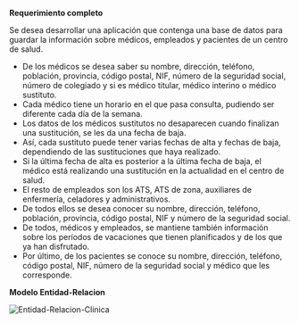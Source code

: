 **Requerimiento completo**

Se desea desarrollar una aplicación que contenga una base de datos para guardar
la información sobre médicos, empleados y pacientes de un centro de salud.
* De los médicos se desea saber su nombre, dirección, teléfono, población,
provincia, código postal, NIF, número de la seguridad social, número de
colegiado y si es médico titular, médico interino o médico sustituto.
* Cada médico tiene un horario en el que pasa consulta, pudiendo ser diferente
cada día de la semana.
* Los datos de los médicos sustitutos no desaparecen cuando finalizan una
sustitución, se les da una fecha de baja.
* Así, cada sustituto puede tener varias fechas de alta y fechas de baja,
dependiendo de las sustituciones que haya realizado.
* Si la última fecha de alta es posterior a la última fecha de baja, el médico está
realizando una sustitución en la actualidad en el centro de salud.
* El resto de empleados son los ATS, ATS de zona, auxiliares de enfermería,
celadores y administrativos.
* De todos ellos se desea conocer su nombre, dirección, teléfono, población,
provincia, código postal, NIF y número de la seguridad social.
* De todos, médicos y empleados, se mantiene también información sobre los
períodos de vacaciones que tienen planificados y de los que ya han
disfrutado.
* Por último, de los pacientes se conoce su nombre, dirección, teléfono, código
postal, NIF, número de la seguridad social y médico que les corresponde.

**Modelo Entidad-Relacion**

![Entidad-Relacion-Clinica](https://github.com/user-attachments/assets/714f5ac3-c690-4253-a594-879ccdc4a810)
